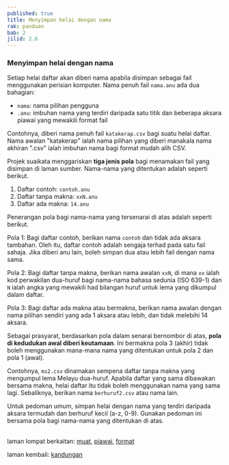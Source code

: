 ```yaml
---
published: true
title: Menyimpan helai dengan nama
rak: panduan
bab: 2
jilid: 2.6
---
```


### Menyimpan helai dengan nama

Setiap helai daftar akan diberi nama apabila disimpan
sebagai fail menggunakan perisian komputer. Nama penuh
fail `nama.anu` ada dua bahagian:

- `nama`: nama pilihan pengguna
- `.anu`: imbuhan nama yang terdiri daripada satu titik
dan beberapa aksara piawai yang mewakili format fail

Contohnya, diberi nama penuh fail `katakerap.csv` bagi
suatu helai daftar. Nama awalan "katakerap" ialah nama
pilihan yang diberi manakala nama akhiran ".csv" ialah
imbuhan nama bagi format mudah alih CSV.

Projek suaikata menggariskan **tiga jenis pola** bagi
menamakan fail yang disimpan di laman sumber. Nama-nama
yang ditentukan adalah seperti berikut.

1. Daftar contoh: `contoh.anu`
2. Daftar tanpa makna: `xxN.anu`
3. Daftar ada makna: `14.anu`

Penerangan pola bagi nama-nama yang tersenarai di atas
adalah seperti berikut.

Pola 1: Bagi daftar contoh, berikan nama `contoh` dan tidak
ada aksara tambahan. Oleh itu, daftar contoh adalah sengaja
terhad pada satu fail sahaja. Jika diberi anu lain, boleh
simpan dua atau lebih fail dengan nama sama.

Pola 2: Bagi daftar tanpa makna, berikan nama awalan `xxN`,
di mana `xx` ialah kod perwakilan dua-huruf bagi nama-nama
bahasa sedunia (ISO 639-1) dan `N` ialah angka yang mewakili
had bilangan huruf untuk lema yang dikumpul dalam daftar.

Pola 3: Bagi daftar ada makna atau bermakna, berikan nama
awalan dengan nama pilihan sendiri yang ada 1 aksara atau
lebih, dan tidak melebihi 14 aksara.

Sebagai prasyarat, berdasarkan pola dalam senarai bernombor
di atas, **pola di kedudukan awal diberi keutamaan**. Ini
bermakna pola 3 (akhir) tidak boleh menggunakan mana-mana
nama yang ditentukan untuk pola 2 dan pola 1 (awal).

Contohnya, `ms2.csv` dinamakan sempena daftar tanpa makna
yang mengumpul lema Melayu dua-huruf. Apabila daftar yang
sama dibawakan bersama makna, helai daftar itu tidak boleh
menggunakan nama yang sama lagi. Sebaliknya, berikan nama
`berhuruf2.csv` atau nama lain.

Untuk pedoman umum, simpan helai dengan nama yang terdiri
daripada aksara termudah dan berhuruf kecil (a-z, 0-9).
Gunakan pedoman ini bersama pola bagi nama-nama yang
ditentukan di atas.

&nbsp;  
laman lompat berkaitan: [muat][3], [piawai][1], [format][2]

laman kembali: [kandungan][0]

  [0]: ../index.md
  [1]: piawai.md
  [2]: format.md
  [3]: muat.md
